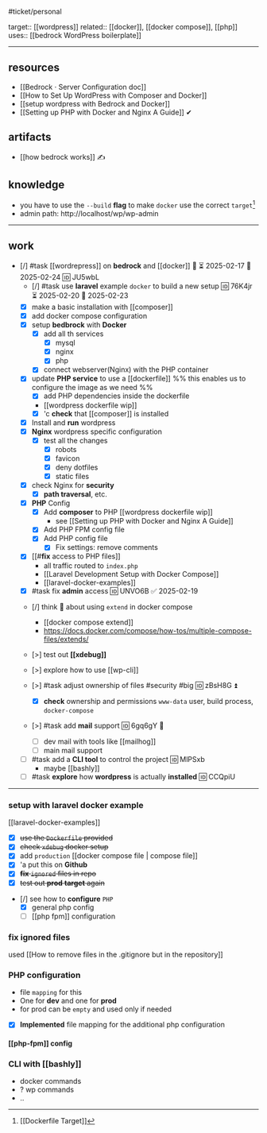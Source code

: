 #ticket/personal

target:: [[wordpress]]
related:: [[docker]], [[docker compose]], [[php]]
uses:: [[bedrock WordPress boilerplate]]
___
## resources
- [[Bedrock · Server Configuration doc]]
- [[How to Set Up WordPress with Composer and Docker]]
- [[setup wordpress with Bedrock and Docker]]
- [[Setting up PHP with Docker and Nginx A Guide]] ✔
## artifacts
- [[how bedrock works]] ✍
## knowledge
- you have to use the `--build` **flag** to make `docker` use the correct `target`[^1] 
- admin path: http://localhost/wp/wp-admin
___
## work

- [/] #task [[wordrepress]] on **bedrock** and [[docker]] 🔼 ⏳ 2025-02-17 📅 2025-02-24 🆔 JU5wbL
	- [/] #task use **laravel** example `docker` to build a new setup 🆔 76K4jr ⏳ 2025-02-20 📅 2025-02-23
	- [x] make a basic installation with [[composer]]
	- [x] add docker compose configuration
	- [x] setup **bedbrock** with **Docker**
		- [x] add all th services
			- [x] mysql
			- [x] nginx
			- [x] php
		- [x] connect webserver(Nginx) with the PHP container
	- [x] update **PHP service** to use a [[dockerfile]] %% this enables us to configure the image as we need %%
		- [x] add PHP dependencies inside the dockerfile
		- [[wordpress dockerfile wip]]
		- [x] 'c **check** that [[composer]] is installed
	- [x] Install and **run** wordpress
	- [x] **Nginx** wordpress specific configuration
		- [x] test all the changes
			- [x] robots
			- [x] favicon
			- [x] deny dotfiles
			- [x] static files
	- [x] check Nginx for **security**
		- [x] **path traversal**, etc.
	- [x] **PHP** Config
		- [x] Add **composer** to PHP [[wordpress dockerfile wip]]
			- see [[Setting up PHP with Docker and Nginx A Guide]]
		- [x] Add PHP FPM config file
		- [x] Add PHP config file
			- [x] Fix settings: remove comments
	- [x] [[#**fix** access to PHP files]]
		- all traffic routed to `index.php`
		- [[Laravel Development Setup with Docker Compose]]
		- [[laravel-docker-examples]] 
	- [x] #task fix **admin** access 🆔 UNVO6B ✅ 2025-02-19
	
	 - [/] think 🤔 about using `extend` in docker compose
		 - [[docker compose extend]]
		 - https://docs.docker.com/compose/how-tos/multiple-compose-files/extends/
	
	- [>] test out **[[xdebug]]**
	- [>] explore how to use [[wp-cli]]
	
	 - [>] #task adjust ownership of files #security #big 🆔 zBsH8G ⏫
		- [x] **check** ownership and permissions
		`www-data` user, build process, `docker-compose`
	 - [>] #task add **mail** support 🆔 6gq6gY 🔼
		 - [ ] dev mail with tools like [[mailhog]]
		 - [ ] main mail support
	 - [ ] #task add a **CLI tool** to control the project 🆔 MlPSxb
		 - maybe [[bashly]]
	- [ ] #task **explore** how **wordpress** is actually **installed** 🆔 CCQpiU
___
### setup with laravel docker example
[[laravel-docker-examples]]

- [x] ~~use the `Dockerfile` provided~~
- [x] ~~check `xdebug` docker setup~~
- [x] add `production` [[docker compose file | compose file]]
- [x] 'a put this on **Github**
- [x] ~~**fix** `ignored` files in repo~~
- [x] ~~test out **prod** **target** again~~
- [/] see how to **configure** `PHP`
	- [x] general php config
	- [ ] [[php fpm]] configuration

### fix **ignored** files
used [[How to remove files in the .gitignore but in the repository]]

### **PHP configuration**

-  file `mapping` for this
- One for **dev** and one for **prod**
- for prod can be `empty` and used only if needed

- [x] **Implemented** file mapping for the additional php configuration

#### [[php-fpm]] config


### CLI with [[bashly]]

- docker commands
- ? wp commands
- ..


[^1]: [[Dockerfile Target]]